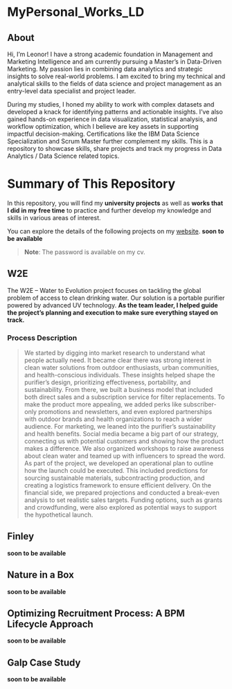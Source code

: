 # MyPersonal_Works_LD
## About
Hi, I’m Leonor! I have a strong academic foundation in Management and Marketing Intelligence and am currently pursuing a Master’s in Data-Driven Marketing. My passion lies in combining data analytics and strategic insights to solve real-world problems. I am excited to bring my technical and analytical skills to the fields of data science and project management as an entry-level data specialist and project leader.

During my studies, I honed my ability to work with complex datasets and developed a knack for identifying patterns and actionable insights. I’ve also gained hands-on experience in data visualization, statistical analysis, and workflow optimization, which I believe are key assets in supporting impactful decision-making. Certifications like the IBM Data Science Specialization and Scrum Master further complement my skills.
This is a repository to showcase skills, share projects and track my progress in Data Analytics / Data Science related topics.

# Summary of This Repository
In this repository, you will find my **university projects** as well as **works that I did in my free time** to practice and further develop my knowledge and skills in various areas of interest.

You can explore the details of the following projects on my [website](). **soon to be available** 
> **Note**: The password is available on my cv.

## W2E

The W2E – Water to Evolution project focuses on tackling the global problem of access to clean drinking water. Our solution is a portable purifier powered by advanced UV technology.
**As the team leader, I helped guide the project’s planning and execution to make sure everything stayed on track.**
### Process Description
> We started by digging into market research to understand what people actually need. It became clear there was strong interest in clean water solutions from outdoor enthusiasts, urban communities, and health-conscious individuals. These insights helped shape the purifier’s design, prioritizing effectiveness, portability, and sustainability.
From there, we built a business model that included both direct sales and a subscription service for filter replacements. To make the product more appealing, we added perks like subscriber-only promotions and newsletters, and even explored partnerships with outdoor brands and health organizations to reach a wider audience.
For marketing, we leaned into the purifier’s sustainability and health benefits. Social media became a big part of our strategy, connecting us with potential customers and showing how the product makes a difference. We also organized workshops to raise awareness about clean water and teamed up with influencers to spread the word.
As part of the project, we developed an operational plan to outline how the launch could be executed. This included predictions for sourcing sustainable materials, subcontracting production, and creating a logistics framework to ensure efficient delivery.
On the financial side, we prepared projections and conducted a break-even analysis to set realistic sales targets. Funding options, such as grants and crowdfunding, were also explored as potential ways to support the hypothetical launch.

## Finley
**soon to be available** 

## Nature in a Box
**soon to be available** 

## Optimizing Recruitment Process: A BPM Lifecycle Approach
**soon to be available** 

## Galp Case Study
**soon to be available** 







